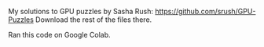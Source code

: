 My solutions to GPU puzzles by Sasha Rush: https://github.com/srush/GPU-Puzzles
Download the rest of the files there.

Ran this code on Google Colab.
